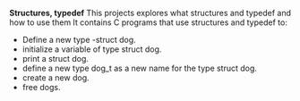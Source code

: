 **Structures, typedef**
This projects explores what structures and typedef and how to use them
It contains C programs that use structures and typedef to:
* Define a new type -struct dog.
* initialize a variable of type struct dog.
* print a struct dog.
* define a new type dog\_t as a new name for the type struct dog.
* create a new dog.
* free dogs.
